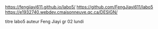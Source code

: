 https://fengjiayi611.github.io/labo5/ 
https://github.com/FengJiayi611/labo5 
https://e1932740.webdev.cmaisonneuve.qc.ca/DESIGN/

titre labo5 
auteur Feng Jiayi 
gr 02 lundi